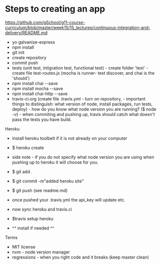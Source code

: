 # Steps to creating an app

https://github.com/gSchool/g11-course-curriculum/blob/master/week15/15_lectures/continuous-integration-and-delivery/README.md

* yo galvanize-express
* npm install
* git init
* create repository
* commit push
* tests (unit test, intigration test, functional test) - create folder 'test' - create file test-routes.js (mocha is runner- test discover, and chai is the 'should')
* npm install chai --save
* npm install mocha --save
* npm install chai-http --save
* travis-ci.org (create file .travis.yml - turn on repository, - important things to distinguish: what version of node, install packages, run tests, deploy) - how do you know what node version you are running? ($ node -v) - when commiting and pushing up, travis should catch what doesn't pass the tests you have build.

Heroku
* install heroku toolbelt if it is not already on your computer
* $ heroku create <new name>
* side note - if you do not specify what node version you are using when pushing up to heroku it will choose for you.
* $ git add .
* $ git commit -m"added heroku site"
* $ git push (see readme.md)
* once pushed your .travis.yml the api_key will update etc.


* now sync heroku and travis.ci
* $travis setup heroku
* ^^ install if needed ^^

Terms
* MIT license
* nvm - node version manager
* regressions - when you right code and it breaks (keep master clean)


